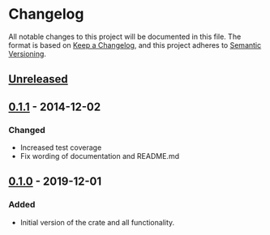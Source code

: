 # Changelog
All notable changes to this project will be documented in this file.
The format is based on [Keep a Changelog](https://keepachangelog.com/en/1.0.0/), and this project adheres to [Semantic Versioning](https://semver.org/spec/v2.0.0.html).

## [Unreleased]

## [0.1.1] - 2014-12-02
### Changed 
- Increased test coverage
- Fix wording of documentation and README.md

## [0.1.0] - 2019-12-01
### Added
- Initial version of the crate and all functionality.

[Unreleased]: https://github.com/bgianfo/rust-run-down/compare/v0.1.1...HEAD
[0.1.1]: https://github.com/bgianfo/rust-run-down/compare/v0.1.0...v0.1.1
[0.1.0]: https://github.com/bgianfo/rust-run-down/releases/tag/v0.1.0
